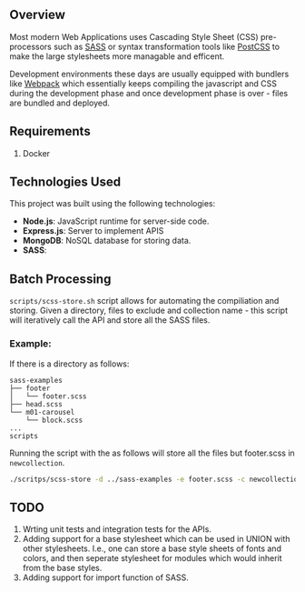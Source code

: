 ## Overview

Most modern Web Applications uses Cascading Style Sheet (CSS) pre-processors such as [SASS](https://sass-lang.com/documentation/) or syntax transformation tools like [PostCSS](https://postcss.org/docs/postcss-architecture) to make the large stylesheets more managable and efficent. 

Development environments these days are usually equipped with bundlers like [Webpack](https://webpack.js.org/loaders/css-loader/) which essentially keeps compiling the javascript and CSS during the development phase and once development phase is over - files are bundled and deployed.



## Requirements

1. Docker

## Technologies Used

This project was built using the following technologies:

- **Node.js**: JavaScript runtime for server-side code.
- **Express.js**: Server to implement APIS
- **MongoDB**: NoSQL database for storing data.
- **SASS**: 


## Batch Processing

```scripts/scss-store.sh``` script allows for automating the compiliation and storing. Given a directory, files to exclude and collection name - this script will iteratively call the API and store all the SASS files. 

### Example:

If there is a directory as follows:

```
sass-examples
├── footer
│   └── footer.scss
├── head.scss
└── m01-carousel
    └── block.scss
...
scripts
```

Running the script with the as follows will store all the files but footer.scss in ```newcollection```.

```bash
./scritps/scss-store -d ../sass-examples -e footer.scss -c newcollection
```


## TODO

1. Wrting unit tests and integration tests for the APIs.
2. Adding support for a base stylesheet which can be used in UNION with other stylesheets. I.e., one can store a base style sheets of fonts and colors, and then seperate stylesheet for modules which would inherit from the base styles. 
3. Adding support for import function of SASS. 


